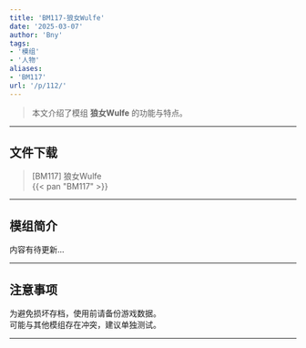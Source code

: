 ```yaml
---
title: 'BM117-狼女Wulfe'
date: '2025-03-07'
author: 'Bny'
tags:
- '模组'
- '人物'
aliases:
- 'BM117'
url: '/p/112/'
---
```


> 本文介绍了模组 **狼女Wulfe** 的功能与特点。

---

## 文件下载

> [BM117] 狼女Wulfe  
{{< pan "BM117" >}}  

---

## 模组简介

>  
内容有待更新...  

---

## 注意事项

>  
为避免损坏存档，使用前请备份游戏数据。  
可能与其他模组存在冲突，建议单独测试。  

---

